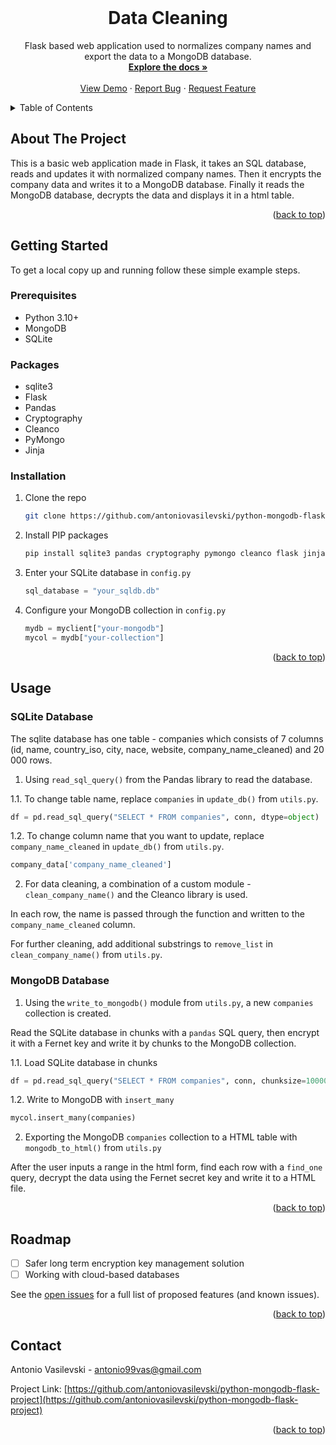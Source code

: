 ﻿<!-- PROJECT LOGO -->
<br />

<h1 align="center">Data Cleaning</h1>

  <p align="center">
    Flask based web application used to normalizes company names and export the data to a MongoDB database.
    <br />
    <a href="https://github.com/antoniovasilevski/python-mongodb-flask-project"><strong>Explore the docs »</strong></a>
    <br />
    <br />
    <a href="https://github.com/antoniovasilevski/python-mongodb-flask-project">View Demo</a>
    ·
    <a href="https://github.com/antoniovasilevski/python-mongodb-flask-project/issues">Report Bug</a>
    ·
    <a href="https://github.com/antoniovasilevski/python-mongodb-flask-project/issues">Request Feature</a>
  </p>
</div>



<!-- TABLE OF CONTENTS -->
<details>
  <summary>Table of Contents</summary>
  <ol>
    <li>
      <a href="#about-the-project">About The Project</a>
    </li>
    <li>
      <a href="#getting-started">Getting Started</a>
      <ul>
        <li><a href="#prerequisites">Prerequisites</a></li>
        <li><a href="#installation">Installation</a></li>
      </ul>
    </li>
    <li><a href="#usage">Usage</a></li>
    <li><a href="#roadmap">Roadmap</a></li>
    <li><a href="#contact">Contact</a></li>
  </ol>
</details>



<!-- ABOUT THE PROJECT -->
## About The Project

This is a basic web application made in Flask, it takes an SQL database, reads and updates it with normalized company names.
Then it encrypts the company data and writes it to a MongoDB database.
Finally it reads the MongoDB database, decrypts the data and displays it in a html table.


<p align="right">(<a href="#readme-top">back to top</a>)</p>


<!-- GETTING STARTED -->
## Getting Started

To get a local copy up and running follow these simple example steps.

### Prerequisites

* Python 3.10+
* MongoDB
* SQLite

### Packages

* sqlite3
* Flask
* Pandas
* Cryptography
* Cleanco
* PyMongo
* Jinja

### Installation

1. Clone the repo

   ```sh
   git clone https://github.com/antoniovasilevski/python-mongodb-flask-project
   ```

2. Install PIP packages

   ```sh
   pip install sqlite3 pandas cryptography pymongo cleanco flask jinja2
   ```

3. Enter your SQLite database in `config.py`

   ```py
   sql_database = "your_sqldb.db"
   ```

4. Configure your MongoDB collection in `config.py`

   ```py
   mydb = myclient["your-mongodb"]
   mycol = mydb["your-collection"]
   ```

<p align="right">(<a href="#readme-top">back to top</a>)</p>



<!-- USAGE EXAMPLES -->
## Usage 

### SQLite Database

The sqlite database has one table - companies which consists of 7 columns (id, name, country_iso, city, nace, website, company_name_cleaned) and 20 000 rows.

1. Using `read_sql_query()` from the Pandas library to read the database.

  1.1. To change table name, replace `companies` in `update_db()` from `utils.py`.

   ```py
   df = pd.read_sql_query("SELECT * FROM companies", conn, dtype=object)
   ```

  1.2. To change column name that you want to update, replace `company_name_cleaned` in `update_db()` from `utils.py`.

   ```py
   company_data['company_name_cleaned']
   ```

2. For data cleaning, a combination of a custom module - `clean_company_name()` and the Cleanco library is used.

  In each row, the name is passed through the function and written to the `company_name_cleaned` column.

  For further cleaning, add additional substrings to `remove_list` in `clean_company_name()` from `utils.py`.

### MongoDB Database

1. Using the `write_to_mongodb()` module from `utils.py`, a new `companies` collection is created.

  Read the  SQLite database in chunks with a `pandas` SQL query, then encrypt it with a Fernet key and write it by chunks to the MongoDB collection.

  1.1. Load SQLite database in chunks

   ```py
   df = pd.read_sql_query("SELECT * FROM companies", conn, chunksize=10000)
   ```

  1.2. Write to MongoDB with `insert_many`

   ```py
   mycol.insert_many(companies)
   ```

2. Exporting the MongoDB `companies` collection to a HTML table with `mongodb_to_html()` from `utils.py`

  After the user inputs a range in the html form, find each row with a `find_one` query, decrypt the data using the Fernet secret key and write it to a HTML file.

<p align="right">(<a href="#readme-top">back to top</a>)</p>



<!-- ROADMAP -->
## Roadmap

- [ ] Safer long term encryption key management solution
- [ ] Working with cloud-based databases

See the [open issues](https://github.com/antoniovasilevski/python-mongodb-flask-project/issues) for a full list of proposed features (and known issues).

<p align="right">(<a href="#readme-top">back to top</a>)</p>



<!-- CONTACT -->
## Contact

Antonio Vasilevski - antonio99vas@gmail.com

Project Link: [https://github.com/antoniovasilevski/python-mongodb-flask-project](https://github.com/antoniovasilevski/python-mongodb-flask-project)

<p align="right">(<a href="#readme-top">back to top</a>)</p>



<!-- MARKDOWN LINKS & IMAGES -->
<!-- https://www.markdownguide.org/basic-syntax/#reference-style-links -->
[contributors-shield]: https://img.shields.io/github/contributors/github_username/repo_name.svg?style=for-the-badge
[contributors-url]: https://github.com/antoniovasilevski/python-mongodb-flask-project/graphs/contributors
[forks-shield]: https://img.shields.io/github/forks/github_username/repo_name.svg?style=for-the-badge
[forks-url]: https://github.com/antoniovasilevski/python-mongodb-flask-project/network/members
[stars-shield]: https://img.shields.io/github/stars/github_username/repo_name.svg?style=for-the-badge
[stars-url]: https://github.com/antoniovasilevski/python-mongodb-flask-project/stargazers
[issues-shield]: https://img.shields.io/github/issues/github_username/repo_name.svg?style=for-the-badge
[issues-url]: https://github.com/antoniovasilevski/python-mongodb-flask-project/issues
[product-screenshot]: /images/project-example.png
